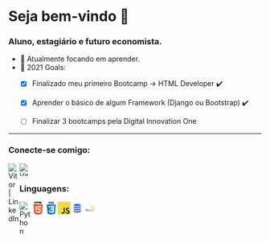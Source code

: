 # Seja bem-vindo 👋


### Aluno, estagiário e futuro economista.

- 🌱 Atualmente focando em aprender.
- 🎯 2021 Goals:
  - [x] Finalizado meu primeiro Bootcamp -> HTML Developer ✔️
  - [x] Aprender o básico de algum Framework (Django ou Bootstrap) ✔️
  - [ ] Finalizar 3 bootcamps pela Digital Innovation One


---

### Conecte-se comigo:

[<img align="left" alt="Vitor | LinkedIn" width="22px" src="https://image.flaticon.com/icons/png/512/174/174857.png" />][linkedin]
[<img align="left" alt="Vitor | DiO" width="25px" height="25px" src="https://christyschott.github.io/portfolio.github.io/assets/img/about/7.png" title="Digital Innovation One"/>][DiO]


<br />

### Linguagens:


[<img align="left" alt="Python" width="24px" src="https://image.flaticon.com/icons/png/512/1822/1822899.png" title="Python"/>][Python]

[<img align="left" alt="HTML5" width="26px" src="https://raw.githubusercontent.com/github/explore/80688e429a7d4ef2fca1e82350fe8e3517d3494d/topics/html/html.png" title="HTML"/>][HTML_CSS_JS]
[<img align="left" alt="CSS3" width="26px" src="https://raw.githubusercontent.com/github/explore/80688e429a7d4ef2fca1e82350fe8e3517d3494d/topics/css/css.png" title="CSS"/>][HTML_CSS_JS]
[<img align="left" alt="JavaScript" width="26px" src="https://raw.githubusercontent.com/github/explore/80688e429a7d4ef2fca1e82350fe8e3517d3494d/topics/javascript/javascript.png" title="JavaScript"/>][HTML_CSS_JS]
<img align="left" alt="SQL" width="26px" src="https://raw.githubusercontent.com/github/explore/80688e429a7d4ef2fca1e82350fe8e3517d3494d/topics/sql/sql.png" title="SQL"/>
[<img align="left" alt="MySQL" width="26px" src="https://raw.githubusercontent.com/github/explore/80688e429a7d4ef2fca1e82350fe8e3517d3494d/topics/mysql/mysql.png" title="MySQL"/>][MySql]

<br />
<br />


[linkedin]: https://www.linkedin.com/in/vitorsilvaleite/
[DiO]: https://web.digitalinnovation.one/users/vitorsilvaleite3?tab=achievements
[Python]: https://github.com/vitoleite/Python_curso-em-video
[HTML_CSS_JS]: https://github.com/vitoleite/the_office-interface
[MySql]: https://vitorleite.notion.site/MySql-50254944a8494c0ab1d134e30e18f2bf
